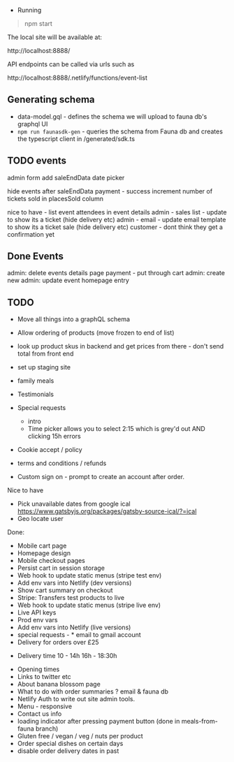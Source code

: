 * Running

> npm start

The local site will be available at:

http://localhost:8888/

API endpoints can be called via urls such as 

http://localhost:8888/.netlify/functions/event-list

## Generating schema

* data-model.gql - defines the schema we will upload to fauna db's graphql UI
* `npm run faunasdk-gen` - queries the schema from Fauna db and creates the typescript client in /generated/sdk.ts

## TODO events

admin form add saleEndData date picker

hide events after saleEndData
payment - success increment number of tickets sold in placesSold column

nice to have - list event attendees in event details
admin - sales list - update to show its a ticket (hide delivery etc)
admin - email - update email template to show its a ticket sale (hide delivery etc)
customer - dont think they get a confirmation yet

## Done Events
admin: delete 
events details page
payment - put through cart
admin: create new
admin: update 
event homepage entry

## TODO

* Move all things into a graphQL schema

* Allow ordering of products (move frozen to end of list)
* look up product skus in backend and get prices from there - don't send total from front end
* set up staging site
* family meals
* Testimonials

* Special requests
  - intro 
  * Time picker allows you to select 2:15 which is grey'd out AND clicking 15h errors
* Cookie accept / policy
* terms and conditions / refunds

* Custom sign on - prompt to create an account after order.

Nice to have
* Pick unavailable dates from google ical https://www.gatsbyjs.org/packages/gatsby-source-ical/?=ical
* Geo locate user

Done:
* Mobile cart page
* Homepage design
* Mobile checkout pages
* Persist cart in session storage
* Web hook to update static menus (stripe test env)
* Add env vars into Netlify (dev versions)
* Show cart summary on checkout
* Stripe: Transfers test products to live
* Web hook to update static menus (stripe live env)
* Live API keys
* Prod env vars
* Add env vars into Netlify (live versions)
* special requests  -   * email to gmail account
* Delivery for orders over £25
- Delivery time 10 - 14h 16h - 18:30h
* Opening times
* Links to twitter etc
* About banana blossom page
* What to do with order summaries ? email & fauna db
* Netlify Auth to write out site admin tools.
* Menu - responsive
* Contact us info
* loading indicator after pressing payment button (done in meals-from-fauna branch)
* Gluten free / vegan / veg / nuts per product
* Order special dishes on certain days
* disable order delivery dates in past
